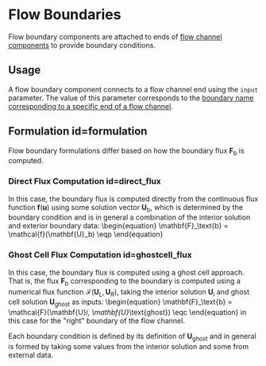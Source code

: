 # Flow Boundaries

Flow boundary components are attached to ends of
[flow channel components](component_groups/flow_channel.md) to provide boundary conditions.

## Usage

A flow boundary component connects to a flow channel end using the `input`
parameter. The value of this parameter corresponds to the
[boundary name corresponding to a specific end of a flow channel](component_groups/flow_channel.md#spatial_domain).

## Formulation id=formulation

Flow boundary formulations differ based on how the boundary flux $\mathbf{F}_\text{b}$
is computed.

### Direct Flux Computation id=direct_flux

In this case, the boundary flux is computed directly from the continuous flux
function $\mathbf{f}(\mathbf{u})$ using some solution vector $\mathbf{U}_\text{b}$,
which is determined by the boundary condition and is in general a combination of
the interior solution and exterior boundary data:
\begin{equation}
  \mathbf{F}_\text{b} = \mathcal{f}(\mathbf{U}_b) \eqp
\end{equation}

### Ghost Cell Flux Computation id=ghostcell_flux

In this case, the boundary flux is computed using a ghost cell approach. That
is, the flux $\mathbf{F}_\text{b}$ corresponding to the boundary is computed
using a numerical flux function $\mathcal{F}(\mathbf{U}_L, \mathbf{U}_R)$,
taking the interior solution $\mathbf{U}_i$ and ghost cell solution
$\mathbf{U}_\text{ghost}$ as inputs:
\begin{equation}
  \mathbf{F}_\text{b} = \mathcal{F}(\mathbf{U}_i, \mathbf{U}_\text{ghost}) \eqc
\end{equation}
in this case for the "right" boundary of the flow channel.

Each boundary condition is defined by its definition of $\mathbf{U}_\text{ghost}$
and in general is formed by taking some values from the interior solution and
some from external data.
